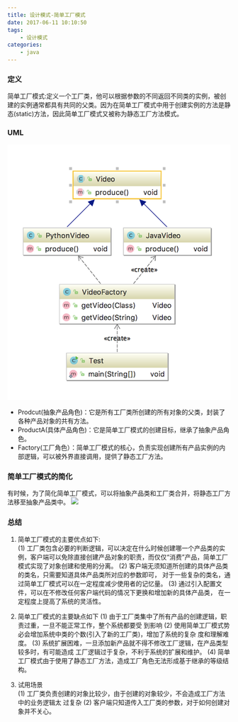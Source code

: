 ```yaml
---
title: 设计模式-简单工厂模式
date: 2017-06-11 10:10:50
tags:
    - 设计模式
categories:
    - java
---
```

### 定义
简单工厂模式:定义一个工厂类，他可以根据参数的不同返回不同类的实例，被创建的实例通常都具有共同的父类。因为在简单工厂模式中用于创建实例的方法是静态(static)方法，因此简单工厂模式又被称为静态工厂方法模式。

<!--more-->

### UML
![](https://raw.githubusercontent.com/haominglfs/images/master/20181115100226.png)

* Prodcut(抽象产品角色)：它是所有工厂类所创建的所有对象的父类，封装了各种产品对象的共有方法。
* ProductA(具体产品角色)：它是简单工厂模式的创建目标，继承了抽象产品角色。
* Factory(工厂角色）：简单工厂模式的核心，负责实现创建所有产品实例的内部逻辑，可以被外界直接调用，提供了静态工厂方法。

### 简单工厂模式的简化
有时候，为了简化简单工厂模式，可以将抽象产品类和工厂类合并，将静态工厂方法移至抽象产品类中。
![](https://ws3.sinaimg.cn/large/006tNc79ly1fjlapzy2vqj30y40kt0t4.jpg)
### 总结
1. 简单工厂模式的主要优点如下:  
(1) 工厂类包含必要的判断逻辑，可以决定在什么时候创建哪一个产品类的实例，客户端可以免除直接创建产品对象的职责，而仅仅“消费”产品，简单工厂模式实现了对象创建和使用的分离。
(2) 客户端无须知道所创建的具体产品类的类名，只需要知道具体产品类所对应的参数即可， 对于一些复杂的类名，通过简单工厂模式可以在一定程度减少使用者的记忆量。
(3) 通过引入配置文件，可以在不修改任何客户端代码的情况下更换和增加新的具体产品类， 在一定程度上提高了系统的灵活性。

2. 简单工厂模式的主要缺点如下
(1) 由于工厂类集中了所有产品的创建逻辑，职责过重，一旦不能正常工作，整个系统都要受 到影响 
(2) 使用简单工厂模式势必会增加系统中类的个数(引入了新的工厂类)，增加了系统的复杂 度和理解难度。
(3) 系统扩展困难，一旦添加新产品就不得不修改工厂逻辑，在产品类型较多时，有可能造成 工厂逻辑过于复杂，不利于系统的扩展和维护。
(4) 简单工厂模式由于使用了静态工厂方法，造成工厂角色无法形成基于继承的等级结构。
3. 试用场景  
(1) 工厂类负责创建的对象比较少，由于创建的对象较少，不会造成工厂方法中的业务逻辑太 过复杂
(2) 客户端只知道传入工厂类的参数，对于如何创建对象并不关心。
   

